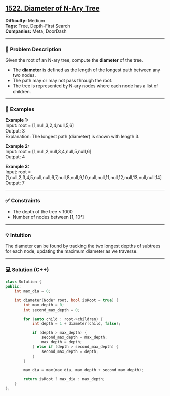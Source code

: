 ## [1522. Diameter of N-Ary Tree](https://leetcode.com/problems/diameter-of-n-ary-tree/)

**Difficulty:** Medium  
**Tags:** Tree, Depth-First Search  
**Companies:** Meta, DoorDash

---

### 📝 Problem Description

Given the root of an N-ary tree, compute the **diameter** of the tree.

- The **diameter** is defined as the length of the longest path between any two nodes.
- The path may or may not pass through the root.
- The tree is represented by N-ary nodes where each node has a list of children.

---

### 📘 Examples

**Example 1:**  
Input: root = [1,null,3,2,4,null,5,6]  
Output: 3  
Explanation: The longest path (diameter) is shown with length 3.

**Example 2:**  
Input: root = [1,null,2,null,3,4,null,5,null,6]  
Output: 4

**Example 3:**  
Input: root = [1,null,2,3,4,5,null,null,6,7,null,8,null,9,10,null,null,11,null,12,null,13,null,null,14]  
Output: 7

---

### ✅ Constraints

- The depth of the tree ≤ 1000
- Number of nodes between [1, 10⁴]

---

### 💡 Intuition

The diameter can be found by tracking the two longest depths of subtrees for each node, updating the maximum diameter as we traverse.

---

### 💻 Solution (C++)

```cpp
class Solution {
public:
    int max_dia = 0;

    int diameter(Node* root, bool isRoot = true) {
        int max_depth = 0;
        int second_max_depth = 0;

        for (auto child : root->children) {
            int depth = 1 + diameter(child, false);

            if (depth > max_depth) {
                second_max_depth = max_depth;
                max_depth = depth;
            } else if (depth > second_max_depth) {
                second_max_depth = depth;
            }
        }

        max_dia = max(max_dia, max_depth + second_max_depth);

        return isRoot ? max_dia : max_depth;
    }
};
```
